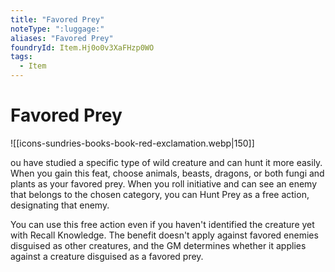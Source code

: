 ```yaml
---
title: "Favored Prey"
noteType: ":luggage:"
aliases: "Favored Prey"
foundryId: Item.Hj0o0v3XaFHzp0WO
tags:
  - Item
---
```


# Favored Prey
![[icons-sundries-books-book-red-exclamation.webp|150]]

ou have studied a specific type of wild creature and can hunt it more easily. When you gain this feat, choose animals, beasts, dragons, or both fungi and plants as your favored prey. When you roll initiative and can see an enemy that belongs to the chosen category, you can Hunt Prey as a free action, designating that enemy.

You can use this free action even if you haven't identified the creature yet with Recall Knowledge. The benefit doesn't apply against favored enemies disguised as other creatures, and the GM determines whether it applies against a creature disguised as a favored prey.
